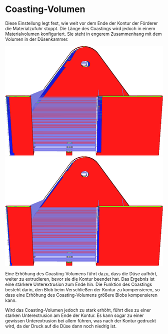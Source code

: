 Coasting-Volumen
====
Diese Einstellung legt fest, wie weit vor dem Ende der Kontur der Förderer die Materialzufuhr stoppt. Die Länge des Coastings wird jedoch in einem Materialvolumen konfiguriert. Sie steht in engerem Zusammenhang mit dem Volumen in der Düsenkammer.

<!--screenshot {
"image_path": "coasting_enable.png",
"models": [{"script": "phone_holder.scad"}],
"camera_position": [0, -215, 117],
"minimum_layer": 1,
"structures": ["travels", "helpers", "shell", "infill", "starts"],
"settings": {
    "coasting_enable": true,
    "coasting_volume": 0.06
},
"colours": 32
}-->
<!--screenshot {
"image_path": "coasting_volume_0_03.png",
"models": [{"script": "phone_holder.scad"}],
"camera_position": [0, -215, 117],
"minimum_layer": 1,
"structures": ["travels", "helpers", "shell", "infill", "starts"],
"settings": {
    "coasting_enable": true,
    "coasting_volume": 0.03
},
"colours": 32
}-->
![Coasting 0.06mm³ des Materials](../../../articles/images/coasting_enable.png)
![Coasting 0.03mm³ des Materials](../../../articles/images/coasting_volume_0_03.png)

Eine Erhöhung des Coasting-Volumens führt dazu, dass die Düse aufhört, weiter zu extrudieren, bevor sie die Kontur beendet hat. Das Ergebnis ist eine stärkere Unterextrusion zum Ende hin. Die Funktion des Coastings besteht darin, den Blob beim Verschließen der Kontur zu kompensieren, so dass eine Erhöhung des Coasting-Volumens größere Blobs kompensieren kann.

Wird das Coasting-Volumen jedoch zu stark erhöht, führt dies zu einer starken Unterextrusion am Ende der Kontur. Es kann sogar zu einer gewissen Unterextrusion bei allem führen, was nach der Kontur gedruckt wird, da der Druck auf die Düse dann noch niedrig ist.